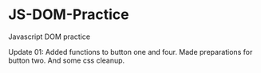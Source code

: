 # JS-DOM-Practice
 Javascript DOM practice

 Update 01: Added functions to button one and four. Made preparations for button two. And some css cleanup.